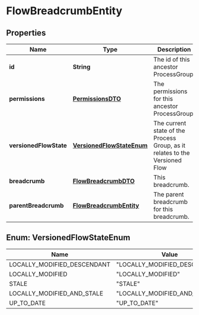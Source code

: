 
# FlowBreadcrumbEntity

## Properties
Name | Type | Description | Notes
------------ | ------------- | ------------- | -------------
**id** | **String** | The id of this ancestor ProcessGroup. |  [optional]
**permissions** | [**PermissionsDTO**](PermissionsDTO.md) | The permissions for this ancestor ProcessGroup. |  [optional]
**versionedFlowState** | [**VersionedFlowStateEnum**](#VersionedFlowStateEnum) | The current state of the Process Group, as it relates to the Versioned Flow |  [optional]
**breadcrumb** | [**FlowBreadcrumbDTO**](FlowBreadcrumbDTO.md) | This breadcrumb. |  [optional]
**parentBreadcrumb** | [**FlowBreadcrumbEntity**](FlowBreadcrumbEntity.md) | The parent breadcrumb for this breadcrumb. |  [optional]


<a name="VersionedFlowStateEnum"></a>
## Enum: VersionedFlowStateEnum
Name | Value
---- | -----
LOCALLY_MODIFIED_DESCENDANT | &quot;LOCALLY_MODIFIED_DESCENDANT&quot;
LOCALLY_MODIFIED | &quot;LOCALLY_MODIFIED&quot;
STALE | &quot;STALE&quot;
LOCALLY_MODIFIED_AND_STALE | &quot;LOCALLY_MODIFIED_AND_STALE&quot;
UP_TO_DATE | &quot;UP_TO_DATE&quot;



